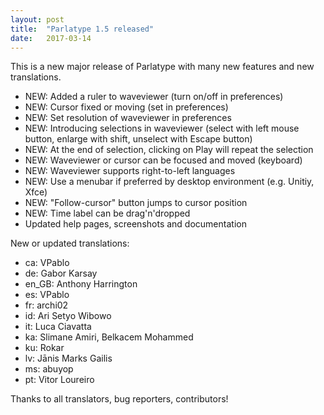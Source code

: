 ```yaml
---
layout: post
title:  "Parlatype 1.5 released"
date:   2017-03-14
---
```


This is a new major release of Parlatype with many new features and new translations.

* NEW: Added a ruler to waveviewer (turn on/off in preferences)
* NEW: Cursor fixed or moving (set in preferences)
* NEW: Set resolution of waveviewer in preferences
* NEW: Introducing selections in waveviewer (select with left mouse button, enlarge with shift, unselect with Escape button)
* NEW: At the end of selection, clicking on Play will repeat the selection
* NEW: Waveviewer or cursor can be focused and moved (keyboard)
* NEW: Waveviewer supports right-to-left languages
* NEW: Use a menubar if preferred by desktop environment (e.g. Unitiy, Xfce)
* NEW: "Follow-cursor" button jumps to cursor position
* NEW: Time label can be drag'n'dropped
* Updated help pages, screenshots and documentation

New or updated translations:
* ca:	VPablo
* de:	Gabor Karsay
* en_GB: Anthony Harrington
* es: VPablo
* fr: archi02
* id: Ari Setyo Wibowo
* it: Luca Ciavatta
* ka: Slimane Amiri, Belkacem Mohammed
* ku: Rokar
* lv: Jānis Marks Gailis
* ms: abuyop
* pt: Vitor Loureiro

Thanks to all translators, bug reporters, contributors!

